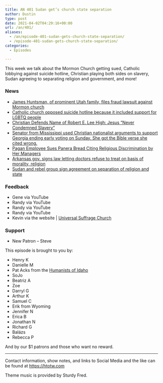 ```yaml
---
title: AN 401 Sudan get’s church state separation
author: Dustin
type: post
date: 2021-04-02T04:29:16+00:00
url: /an/401/
aliases:
  - /an/episode-401-sudan-gets-church-state-separation/
  - /episode-401-sudan-gets-church-state-separation/
categories:
  - Episodes

---
```

<div id="buzzsprout-player-10552708"></div><script src="https://www.buzzsprout.com/1983601/10552708-401-sudan-get-s-church-state-separation.js?container_id=buzzsprout-player-10552708&player=small" type="text/javascript" charset="utf-8"></script>

This week we talk about the Mormon Church getting sued, Catholic lobbying against suicide hotline, Christian playing both sides on slavery, Sudan agreeing to separating religion and government, and more!

<!--more-->

### News

  *  [James Huntsman, of prominent Utah family, files fraud lawsuit against Mormon church][1]
  *  [Catholic church opposed suicide hotline because it included support for LGBTQ people][2]
  *  [Christian Defends Name of Robert E. Lee High: Jesus &#8220;Never Condemned Slavery&#8221;][3]
  *  [Senator from Mississippi used Christian nationalist arguments to support Georgia ending early voting on Sunday. She got the Bible verse she cited wrong.][4]
  *  [Pagan Employee Sues Panera Bread Citing Religious Discrimination by Her Managers][5]
  *  [Arkansas gov. signs law letting doctors refuse to treat on basis of morality, religion][6]
  *  [Sudan and rebel group sign agreement on separation of religion and state][7]

### Feedback

  * Gene via YouTube
  * Randy via YouTube
  * Randy via YouTube
  * Randy via YouTube
  * Kevin via the website | [Universal Suffrage Church][8]

### Support

  * New Patron &#8211; Steve

This episode is brought to you by:

  * Henry K
  * Danielle M
  * Pat Acks from the [Humanists of Idaho][9]
  * SoJo
  * Beatriz A
  * Zoe
  * Darryl G
  * Arthur K
  * Samuel C
  * Erik from Wyoming
  * Jennifer N
  * Erica B
  * Jonathan N
  * Richard G
  * Balázs
  * Rebecca P

And by our $1 patrons and those who want no reward.

* * *

Contact information, show notes, and links to Social Media and the like can be found at <https://htotw.com>

Theme music is provided by Sturdy Fred.

 [1]: https://www.lmtonline.com/news/article/James-Huntsman-of-prominent-Utah-family-files-16046024.php
 [2]: https://www.lgbtqnation.com/2021/03/catholic-church-opposed-suicide-hotline-included-support-lgbtq-people/
 [3]: https://friendlyatheist.patheos.com/2021/03/26/christian-defends-name-of-robert-e-lee-high-jesus-never-condemned-slavery/
 [4]: https://ffrf.org/news/news-releases/item/38628-ffrf-calls-out-senator-from-mississippi-on-christian-nationalist-comments
 [5]: https://friendlyatheist.patheos.com/2021/03/25/pagan-employee-sues-panera-bread-citing-religious-discrimination-by-her-managers/
 [6]: https://www.yahoo.com/news/arkansas-gov-signs-law-letting-000129183.html
 [7]: https://www.reuters.com/article/us-sudan-politics/sudan-and-rebel-group-sign-agreement-on-separation-of-religion-and-state-idUSKBN2BK0DT
 [8]: https://www.universalsuffragechurch.org/
 [9]: https://www.humanistsofidaho.org/